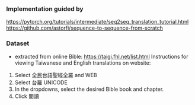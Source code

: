 ### Implementation guided by
https://pytorch.org/tutorials/intermediate/seq2seq_translation_tutorial.html
https://github.com/astorfi/sequence-to-sequence-from-scratch

### Dataset
- extracted from online Bible: https://taigi.fhl.net/list.html
Instructions for viewing Taiwanese and English translations on website:
1. Select 全民台語聖經全羅 and WEB
2. Select 台羅 UNICODE
3. In the dropdowns, select the desired Bible book and chapter.
4. Click 閱讀
